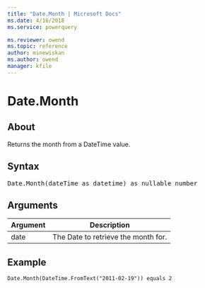 ```yaml
---
title: "Date.Month | Microsoft Docs"
ms.date: 4/16/2018
ms.service: powerquery

ms.reviewer: owend
ms.topic: reference
author: minewiskan
ms.author: owend
manager: kfile
---
```

# Date.Month

  
## About  
Returns the month from a DateTime value.  
  
## Syntax

<pre>
Date.Month(dateTime as datetime) as nullable number  
</pre>
  
## Arguments  
  
|Argument|Description|  
|------------|---------------|  
|date|The Date to retrieve the month for.|  
  
## Example  
  
```powerquery-m
Date.Month(DateTime.FromText("2011-02-19")) equals 2  
```  
